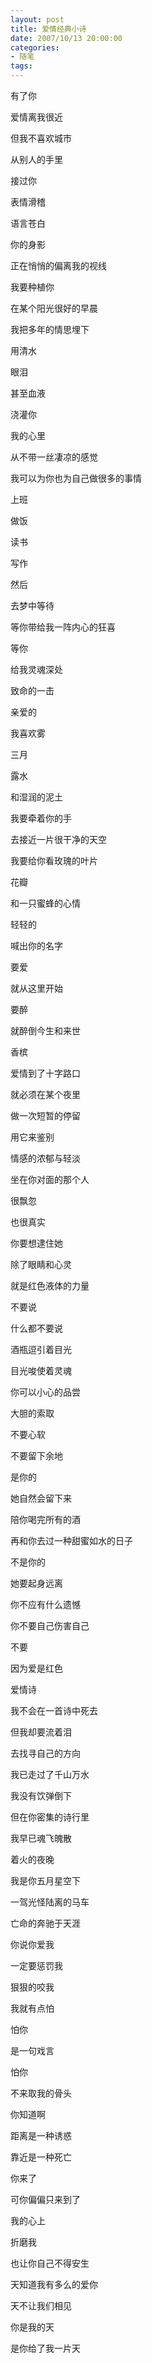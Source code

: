 ```yaml
---
layout: post
title: 爱情经典小诗
date: 2007/10/13 20:00:00
categories: 
- 随笔
tags: 
---
```


有了你

爱情离我很近

但我不喜欢城市

从别人的手里

接过你

表情滑稽

语言苍白

你的身影

正在悄悄的偏离我的视线

我要种植你

在某个阳光很好的早晨

我把多年的情思埋下

用清水

眼泪

甚至血液

浇灌你

我的心里

从不带一丝凄凉的感觉

我可以为你也为自己做很多的事情

上班

做饭

读书

写作

然后

去梦中等待

等你带给我一阵内心的狂喜

等你

给我灵魂深处

致命的一击

亲爱的

我喜欢雾

三月

露水

和湿润的泥土

我要牵着你的手

去接近一片很干净的天空

我要给你看玫瑰的叶片

花瓣

和一只蜜蜂的心情

轻轻的

喊出你的名字

要爱

就从这里开始

要醉

就醉倒今生和来世

香槟

爱情到了十字路口

就必须在某个夜里

做一次短暂的停留

用它来鉴别

情感的浓郁与轻淡

坐在你对面的那个人

很飘忽

也很真实

你要想逮住她

除了眼睛和心灵

就是红色液体的力量

不要说

什么都不要说

酒瓶逗引着目光

目光唆使着灵魂

你可以小心的品尝

大胆的索取

不要心软

不要留下余地

是你的

她自然会留下来

陪你喝完所有的酒

再和你去过一种甜蜜如水的日子

不是你的

她要起身远离

你不应有什么遗憾

你不要自己伤害自己

不要

因为爱是红色

爱情诗

我不会在一首诗中死去

但我却要流着泪

去找寻自己的方向

我已走过了千山万水

我没有饮弹倒下

但在你密集的诗行里

我早已魂飞魄散

着火的夜晚

我是你五月星空下

一驾光怪陆离的马车

亡命的奔驰于天涯

你说你爱我

一定要惩罚我

狠狠的咬我

我就有点怕

怕你

是一句戏言

怕你

不来取我的骨头

你知道啊

距离是一种诱惑

靠近是一种死亡

你来了

可你偏偏只来到了

我的心上

折磨我

也让你自己不得安生

天知道我有多么的爱你

天不让我们相见

你是我的天

是你给了我一片天

